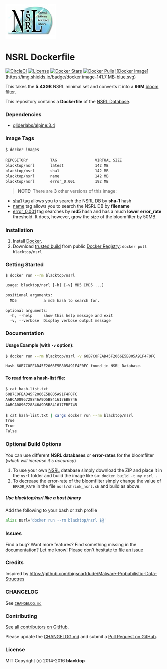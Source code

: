 ![NSRL logo](https://raw.githubusercontent.com/blacktop/docker-nsrl/master/logo.png)

NSRL Dockerfile
===============

[![CircleCI](https://circleci.com/gh/blacktop/docker-nsrl.png?style=shield)](https://circleci.com/gh/blacktop/docker-nsrl)
[![License](http://img.shields.io/:license-mit-blue.svg)](http://doge.mit-license.org) [![Docker Stars](https://img.shields.io/docker/stars/blacktop/nsrl.svg)](https://hub.docker.com/r/blacktop/nsrl/) [![Docker Pulls](https://img.shields.io/docker/pulls/blacktop/nsrl.svg)](https://hub.docker.com/r/blacktop/nsrl/) [![Docker Image](https://img.shields.io/badge/docker image-141.7 MB-blue.svg)](https://hub.docker.com/r/blacktop/nsrl/)

This takes the **5.43GB** NSRL minimal set and converts it into a **96M** [bloom filter](https://en.wikipedia.org/wiki/Bloom_filter).

This repository contains a **Dockerfile** of the [NSRL Database](http://www.nsrl.nist.gov/Downloads.htm).

### Dependencies

-	[gliderlabs/alpine:3.4](https://index.docker.io/_/gliderlabs/alpine/)

### Image Tags

```bash
$ docker images

REPOSITORY          TAG                 VIRTUAL SIZE
blacktop/nsrl       latest              142 MB
blacktop/nsrl       sha1                142 MB
blacktop/nsrl       name                142 MB
blacktop/nsrl       error_0.001         192 MB
```

> **NOTE:** There are **3** other versions of this image:
- [sha1](https://github.com/blacktop/docker-nsrl/tree/sha1) tag allows you to search the NSRL DB by **sha-1** hash  
- [name](https://github.com/blacktop/docker-nsrl/tree/name) tag allows you to search the NSRL DB by **filename**  
- [error_0.001](https://github.com/blacktop/docker-nsrl/tree/error_0.001) tag searches by **md5** hash and has a much **lower error_rate** threshold. It does, however, grow the size of the bloomfilter by 50MB.  

### Installation

1.	Install [Docker](https://docs.docker.com).
2.	Download [trusted build](https://hub.docker.com/r/blacktop/nsrl/) from public [Docker Registry](https://hub.docker.com/): `docker pull blacktop/nsrl`

### Getting Started

```bash
$ docker run --rm blacktop/nsrl
```

```
usage: blacktop/nsrl [-h] [-v] MD5 [MD5 ...]

positional arguments:
  MD5            a md5 hash to search for.

optional arguments:
  -h, --help     show this help message and exit
  -v, --verbose  Display verbose output message
```

### Documentation

#### Usage Example (with `-v` option):

```bash
$ docker run --rm blacktop/nsrl -v 60B7C0FEAD45F2066E5B805A91F4F0FC
```

```bash
Hash 60B7C0FEAD45F2066E5B805A91F4F0FC found in NSRL Database.
```

#### To read from a **hash-list** file:

```bash
$ cat hash-list.txt
60B7C0FEAD45F2066E5B805A91F4F0FC
AABCA0896728846A9D5B841617EBE746
AABCA0896728846A9D5B841617EBE745

$ cat hash-list.txt | xargs docker run --rm blacktop/nsrl
True
True
False
```

### Optional Build Options

You can use different **NSRL databases** or **error-rates** for the bloomfilter (*which will increase it's accuracy*\)

1.	To use your own [NSRL](http://www.nsrl.nist.gov/Downloads.htm) database simply download the ZIP and place it in the `nsrl` folder and build the image like so: `docker build -t my_nsrl .`
2.	To decrease the error-rate of the bloomfilter simply change the value of `ERROR_RATE` in the file `nsrl/shrink_nsrl.sh` and build as above.

##### Use **blacktop/nsrl** like a host binary

Add the following to your bash or zsh profile

```bash
alias nsrl='docker run --rm blacktop/nsrl $@'
```

### Issues

Find a bug? Want more features? Find something missing in the documentation? Let me know! Please don't hesitate to [file an issue](https://github.com/blacktop/docker-nsrl/issues/new)

### Credits

Inspired by https://github.com/bigsnarfdude/Malware-Probabilistic-Data-Structres

### CHANGELOG

See [`CHANGELOG.md`](https://github.com/blacktop/docker-nsrl/blob/master/CHANGELOG.md)

### Contributing

[See all contributors on GitHub](https://github.com/blacktop/docker-nsrl/graphs/contributors).

Please update the [CHANGELOG.md](https://github.com/blacktop/docker-nsrl/blob/master/CHANGELOG.md) and submit a [Pull Request on GitHub](https://help.github.com/articles/using-pull-requests/).

### License

MIT Copyright (c) 2014-2016 **blacktop**
